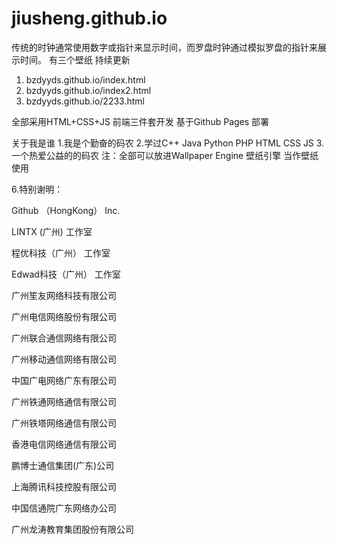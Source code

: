# jiusheng.github.io
传统的时钟通常使用数字或指针来显示时间，而罗盘时钟通过模拟罗盘的指针来展示时间。
有三个壁纸 持续更新
1. bzdyyds.github.io/index.html
2. bzdyyds.github.io/index2.html
3. bzdyyds.github.io/2233.html

全部采用HTML+CSS+JS 前端三件套开发
基于Github Pages 部署

关于我是谁
1.我是个勤奋的码农
2.学过C++ Java Python PHP HTML CSS JS
3.一个热爱公益的的码农
注：全部可以放进Wallpaper Engine 壁纸引擎 当作壁纸使用

6.特别谢明：

Github （HongKong）  Inc.

LINTX    (广州)   工作室 

程优科技（广州）  工作室 

Edwad科技（广州） 工作室

广州笙友网络科技有限公司 

广州电信网络股份有限公司 

广州联合通信网络有限公司 

广州移动通信网络有限公司 

中国广电网络广东有限公司 

广州铁通网络通信有限公司 

广州铁塔网络通信有限公司 

香港电信网络通信有限公司 

鹏博士通信集团(广东)公司 

上海腾讯科技控股有限公司 

中国信通院广东网络办公司 

广州龙涛教育集团股份有限公司 
